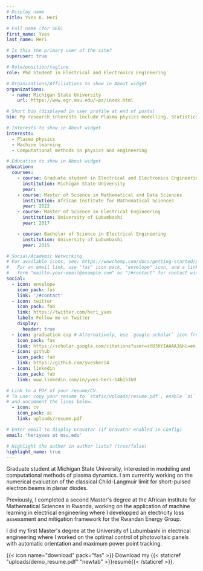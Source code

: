 ```yaml
---
# Display name
title: Yves K. Heri

# Full name (for SEO)
first_name: Yves
last_name: Heri

# Is this the primary user of the site?
superuser: true

# Role/position/tagline
role: Phd Student in Electrical and Electronics Engineering

# Organizations/Affiliations to show in About widget
organizations:
  - name: Michigan State University
    url: https://www.egr.msu.edu/~pz/index.html

# Short bio (displayed in user profile at end of posts)
bio: My research interests include Plasma physics modelling, Statistics and Machine Learning and Computational methods in Engineering.

# Interests to show in About widget
interests:
  - Plasma physics
  - Machine learning
  - Computational methods in physics and engineering

# Education to show in About widget
education:
  courses:
    - course: Graduate student in Electrical and Electronics Engineering (First year) 
      institution: Michigan State University
      year: 
    - course: Master of Science in Mathematical and Data Sciences
      institution: African Institute for Mathematical Sciences
      year: 2022
    - course: Master of Science in Electrical Engineering 
      institution: University of Lubumbashi
      year: 2017

    - course: Bachelor of Science in Electrical Engineering
      institution: University of Lubumbashi
      year: 2015

# Social/Academic Networking
# For available icons, see: https://wowchemy.com/docs/getting-started/page-builder/#icons
#   For an email link, use "fas" icon pack, "envelope" icon, and a link in the
#   form "mailto:your-email@example.com" or "/#contact" for contact widget.
social:
  - icon: envelope
    icon_pack: fas
    link: '/#contact'
  - icon: twitter
    icon_pack: fab
    link: https://twitter.com/heri_yves
    label: Follow me on Twitter 
    display:
      header: true
  - icon: graduation-cap # Alternatively, use `google-scholar` icon from `ai` icon pack
    icon_pack: fas
    link: https://scholar.google.com/citations?user=sYU3KYIAAAAJ&hl=en
  - icon: github
    icon_pack: fab
    link: https://github.com/yvesheri4
  - icon: linkedin
    icon_pack: fab
    link: www.linkedin.com/in/yves-heri-14b151b9

# Link to a PDF of your resume/CV.
# To use: copy your resume to `static/uploads/resume.pdf`, enable `ai` icons in `params.yaml`,
# and uncomment the lines below.
  - icon: cv
    icon_pack: ai
    link: uploads/resume.pdf

# Enter email to display Gravatar (if Gravatar enabled in Config)
email: 'heriyves at msu.edu'

# Highlight the author in author lists? (true/false)
highlight_name: true
---
```


Graduate student at Michigan State University, interested in modeling and computational methods of plasma dynamics. I am currently working on the numerical evaluation of the classical Child-Langmuir limit for short-pulsed electron beams in planar diodes.

Previously, I completed a second Master's degree at the African Institute for Mathematical Sciences in Rwanda, working on the application of machine learning in electrical engineering where I developped an electricity loss assessment and mitigation framework for the Rwandan Energy Group.

I did my first Master's degree at the University of Lubumbashi in electrical engineering where I worked on the optimal control of photovoltaic panels with automatic orientation and maximum power point tracking.

{{< icon name="download" pack="fas" >}} Download my {{< staticref "uploads/demo_resume.pdf" "newtab" >}}resumé{{< /staticref >}}.
